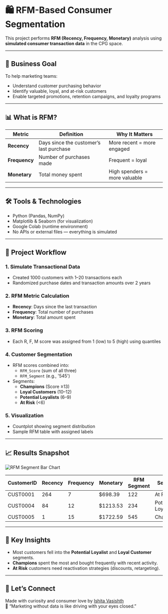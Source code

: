 # 🛍️ RFM-Based Consumer Segmentation 

This project performs **RFM (Recency, Frequency, Monetary)** analysis using **simulated consumer transaction data** in the CPG space. 

---

## 🧠 Business Goal

To help marketing teams:
- Understand customer purchasing behavior
- Identify valuable, loyal, and at-risk customers
- Enable targeted promotions, retention campaigns, and loyalty programs

---

## 📊 What is RFM?

| Metric     | Definition                                | Why It Matters                       |
|------------|--------------------------------------------|---------------------------------------|
| **Recency**  | Days since the customer’s last purchase     | More recent = more engaged            |
| **Frequency**| Number of purchases made                  | Frequent = loyal                      |
| **Monetary** | Total money spent                         | High spenders = more valuable         |

---

## 🛠️ Tools & Technologies

- Python (Pandas, NumPy)
- Matplotlib & Seaborn (for visualization)
- Google Colab (runtime environment)
- No APIs or external files — everything is simulated

---

## 📁 Project Workflow

### 1. Simulate Transactional Data
- Created 1000 customers with 1–20 transactions each
- Randomized purchase dates and transaction amounts over 2 years

### 2. RFM Metric Calculation
- **Recency**: Days since the last transaction
- **Frequency**: Total number of purchases
- **Monetary**: Total amount spent

### 3. RFM Scoring
- Each R, F, M score was assigned from 1 (low) to 5 (high) using quantiles

### 4. Customer Segmentation
- RFM scores combined into:
  - `RFM_Score` (sum of all three)
  - `RFM_Segment` (e.g., '545')
- Segments:
  - **Champions** (Score ≥13)
  - **Loyal Customers** (10–12)
  - **Potential Loyalists** (6–9)
  - **At Risk** (<6)

### 5. Visualization
- Countplot showing segment distribution
- Sample RFM table with assigned labels

---

## 📈 Results Snapshot

![RFM Segment Bar Chart](insert-bar-chart-image-path)

| CustomerID | Recency | Frequency | Monetary | RFM Segment | Segment         |
|------------|---------|-----------|----------|-------------|------------------|
| CUST0001   | 264     | 7         | $698.39  | 122         | At Risk          |
| CUST0004   | 84      | 12        | $1213.53 | 234         | Potential Loyalist |
| CUST0005   | 1       | 15        | $1722.59 | 545         | Champions        |

---

## 📌 Key Insights

- Most customers fell into the **Potential Loyalist** and **Loyal Customer** segments.
- **Champions** spent the most and bought frequently with recent activity.
- **At Risk** customers need reactivation strategies (discounts, retargeting).

---

## 🤝 Let’s Connect

Made with curiosity and consumer love by [Ishita Vasishth](https://www.linkedin.com/in/ishitavasishth/)  
🧠 “Marketing without data is like driving with your eyes closed.”

